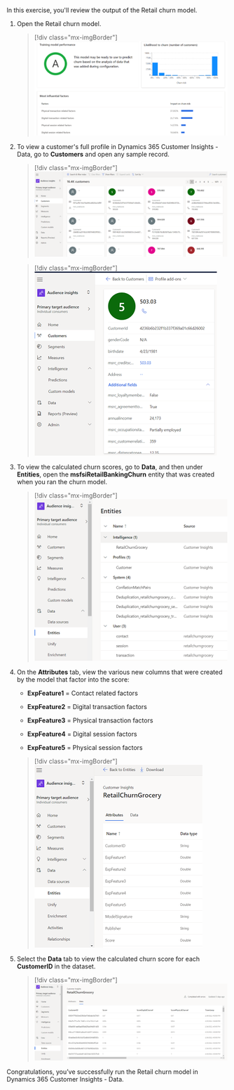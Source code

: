 In this exercise, you'll review the output of the Retail churn model.

1.  Open the Retail churn model.

	> [!div class="mx-imgBorder"]
	> ![Screenshot of the Retail churn model view with Training model performance, Likelihood to churn, and Most influential factors.](../media/retain-churn-model-view.png)

1.  To view a customer's full profile in Dynamics 365 Customer Insights - Data, go to **Customers** and open any sample record.

	> [!div class="mx-imgBorder"]
	> [![Screenshot of the customers records view.](../media/customers.png)](../media/customers.png#lightbox)

	> [!div class="mx-imgBorder"]
	> ![Screenshot of a customer record details.](../media/customer-record.png)

1.  To view the calculated churn scores, go to **Data**, and then under **Entities**, open the **msfsiRetailBankingChurn** entity that was created when you ran the churn model.

	> [!div class="mx-imgBorder"]
	> ![Screenshot of the Entities view, showing the entity that was previously created.](../media/entities.png)

1.  On the **Attributes** tab, view the various new columns that were created by the model that factor into the score:

	- **ExpFeature1** = Contact related factors
	
	- **ExpFeature2** = Digital transaction factors
	
	- **ExpFeature3** = Physical transaction factors
	
	- **ExpFeature4** = Digital session factors
	
	- **ExpFeature5** = Physical session factors

	> [!div class="mx-imgBorder"]
	> ![Screenshot of the attributes list, showing the new columns that were added.](../media/attributes.png)

1.  Select the **Data** tab to view the calculated churn score for each **CustomerID** in the dataset.

	> [!div class="mx-imgBorder"]
	> [![Screenshot of the Data tab with calculated churn scores for each customer I D.](../media/data.png)](../media/data.png#lightbox)

Congratulations, you’ve successfully run the Retail churn model in Dynamics 365 Customer Insights - Data.
